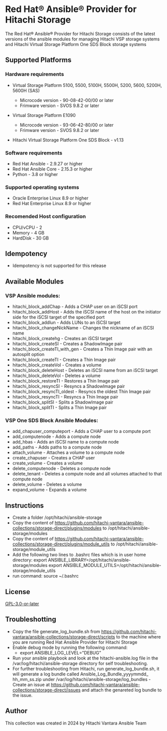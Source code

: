 # Red Hat® Ansible® Provider for Hitachi Storage

The Red Hat® Ansible® Provider for Hitachi Storage consists of the latest versions of the ansible modules for managing Hitachi VSP storage systems 
and Hitachi Virtual Storage Platform One SDS Block storage systems

## Supported Platforms

### Hardware requirements
- Virtual Storage Platform 5100, 5500, 5100H, 5500H, 5200, 5600, 5200H, 5600H (SAS)
    - Microcode version - 90-08-42-00/00 or later
    - Frimware version - SVOS 9.8.2 or later

- Virtual Storage Platform E1090
    - Microcode version - 93-06-42-80/00 or later
    - Frimware version - SVOS 9.8.2 or later

- Hitachi Virtual Storage Platform One SDS Block - v1.13

### Software requirements
- Red Hat Ansible - 2.9.27 or higher
- Red Hat Ansible Core - 2.15.3 or higher
- Python - 3.8 or higher

### Supported operating systems
- Oracle Enterprise Linux 8.9 or higher
- Red Hat Enterprise Linux 8.9 or higher

### Recomended Host configuration
- CPU/vCPU - 2
- Memory - 4 GB
- HardDisk - 30 GB

## Idempotency
- Idempotency is not supported for this release

## Available Modules
### VSP Ansible modules:
- hitachi_block_addChap - Adds a CHAP user on an iSCSI port
- hitachi_block_addHost - Adds the iSCSI name of the host on the initiator side for the iSCSI target of the specified port
- hitachi_block_addlun - Adds LUNs to an iSCSI target
- hitachi_block_changeNickName - Changes the nickname of an iSCSI name
- hitachi_block_createhg - Creates an iSCSI target
- hitachi_block_createSI - Creates a ShadowImage pair
- hitachi_block_createTI_with_gen - Creates a Thin Image pair with an autosplit option
- hitachi_block_createTI - Creates a Thin Image pair
- hitachi_block_createVol - Creates a volume
- hitachi_block_deleteHost - Deletes an iSCSI name from an iSCSI target
- hitachi_block_deleteVol - Deletes a volume
- hitachi_block_restoreTI - Restores a Thin Image pair
- hitachi_block_resyncSI - Resyncs a ShadowImage pair
- hitachi_block_resyncTI_oldest - Resyncs the oldest Thin Image pair
- hitachi_block_resyncTI - Resyncs a Thin Image pair
- hitachi_block_splitSI - Splits a ShadowImage pair
- hitachi_block_splitTI - Splits a Thin Image pair

### VSP One SDS Block Ansible Modules:
- add_chapuser_computeport - Adds a CHAP user to a compute port
- add_computenode - Adds a compute node
- add_hbas - Adds an iSCSI name to a compute node
- add_paths - Adds paths to a compute node 
- attach_volume - Attaches a volume to a compute node
- create_chapuser - Creates a CHAP user
- create_volume - Creates a volume
- delete_computenode - Deletes a compute node
- delete_tenant - Deletes a compute node and all volumes attached to that compute node
- delete_volume - Deletes a volume
- expand_volume - Expands a volume

## Instructions
- Create a folder /opt/hitachi/ansible-storage
- Copy the content of https://github.com/hitachi-vantara/ansible-collections/storage-direct/plugins/modules to  /opt/hitachi/ansible-storage/modules
- Copy the content of https://github.com/hitachi-vantara/ansible-collections/storage-direct/plugins/module_utils to  /opt/hitachi/ansible-storage/module_utils
- Add the following two lines to .bashrc files which is in user home directory:
    export ANSIBLE_LIBRARY=/opt/hitachi/ansible-storage/modules
    export ANSIBLE_MODULE_UTILS=/opt/hitachi/ansible-storage/module_utils
- run command: source  ~/.bashrc

## License
[GPL-3.0-or-later](https://www.gnu.org/licenses/gpl-3.0.en.html)


## Troubleshotting
- Copy the file generate_log_bundle.sh from https://github.com/hitachi-vantara/ansible-collections/storage-direct/scripts to the machine where you are running Red Hat Ansible Provider for Hitachi
Storage
- Enable debug mode by running the following command:
  - export ANSIBLE_LOG_LEVEL=”DEBUG”
- Run your ansible playbook and look at the hitachi-ansible.log file in the /var/log/hitachi/ansible-storage directory for self troubleshooting.
- For further troubleshooting from Hitachi, run generate_log_bundle.sh,  it will generate a log bundle called Ansible_Log_Bundle_yyyymmdd_ hh_mm_ss.zip under /var/log/hitachi/ansible-storage/log_bundles
      - Create an issue at https://github.com/hitachi-vantara/ansible-collections/storage-direct/issues and attach the genareted log bundle to the issue.
      
## Author

This collection was created in 2024 by Hitachi Vantara Ansible Team